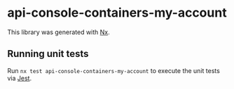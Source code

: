 # api-console-containers-my-account

This library was generated with [Nx](https://nx.dev).

## Running unit tests

Run `nx test api-console-containers-my-account` to execute the unit tests via [Jest](https://jestjs.io).

